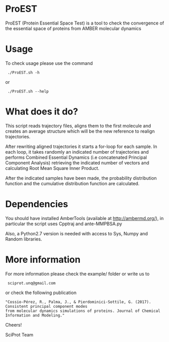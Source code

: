 # ProEST
ProEST (Protein Essential Space Test) is a tool to check the convergence of the essential space of proteins from AMBER molecular dynamics

# Usage
To check usage please use the command 

     ./ProEST.sh -h

or 

     ./ProEST.sh --help

# What does it do?
This script reads trajectory files, aligns them to the first molecule and creates 
an average structure which will be the new reference to realign trajectories.

After rewriting aligned trajectories it starts a for-loop for each sample. 
In each loop, it takes randomly an indicated number of trajectories and performs Combined 
Essential Dynamics (i.e concatenated Principal Component Analysis) retrieving the indicated 
number of vectors and calculating Root Mean Square Inner Product.

After the indicated samples have been made, the probability distribution function and 
the cumulative distribution function are calculated.

# Dependencies
You should have installed AmberTools (available at http://ambermd.org/), in particular the script
uses Cpptraj and ante-MMPBSA.py

Also, a Python2.7 version is needed with access to Sys, Numpy and Random libraries. 

# More information
For more information please check the example/ folder or write us to 

     sciprot.unq@gmail.com 

or check the following publication 

    "Cossio-Pérez, R., Palma, J., & Pierdominici-Sottile, G. (2017). Consistent principal component modes 
    from molecular dynamics simulations of proteins. Journal of Chemical Information and Modeling."

Cheers! 

SciProt Team
